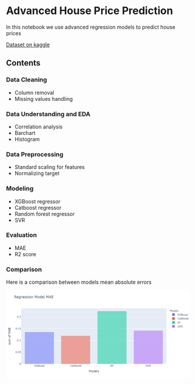 # Advanced House Price Prediction
In this notebook we use advanced regression models to predict house prices

[Dataset on kaggle](https://www.kaggle.com/datasets/shivachandel/kc-house-data)

## Contents
### Data Cleaning
* Column removal
* Missing values handling

### Data Understanding and EDA
* Correlation analysis
* Barchart
* Histogram

### Data Preprocessing
* Standard scaling for features
* Normalizing target

### Modeling
* XGBoost regressor
* Catboost regressor
* Random forest regressor
* SVR

### Evaluation
* MAE
* R2 score

### Comparison
Here is a comparison between models mean absolute errors

![p](sample/models.jpg)